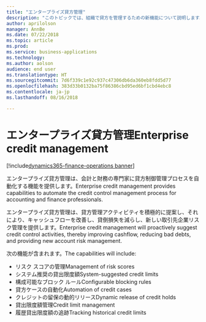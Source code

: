 ```yaml
---
title: "エンタープライズ貸方管理"
description: "このトピックでは、組織で貸方を管理するための新機能について説明します。"
author: aprilolson
manager: AnnBe
ms.date: 07/22/2018
ms.topic: article
ms.prod: 
ms.service: business-applications
ms.technology: 
ms.author: aolson
audience: end user
ms.translationtype: HT
ms.sourcegitcommit: 7d6f339c1e92c937c47306db6da360eb8fdd5d77
ms.openlocfilehash: 383d33b0132ba75f86386cbd95ed6bf1cbd4ebc8
ms.contentlocale: ja-jp
ms.lasthandoff: 08/16/2018

---
```


# <a name="enterprise-credit-management"></a><span data-ttu-id="d0bcf-103">エンタープライズ貸方管理</span><span class="sxs-lookup"><span data-stu-id="d0bcf-103">Enterprise credit management</span></span>

[!include[dynamics365-finance-operations banner](../includes/dynamics365-finance-operations.md)]

<span data-ttu-id="d0bcf-104">エンタープライズ貸方管理は、会計と財務の専門家に貸方制御管理プロセスを自動化する機能を提供します。</span><span class="sxs-lookup"><span data-stu-id="d0bcf-104">Enterprise credit management provides capabilities to automate the credit control management process for accounting and finance professionals.</span></span>

<span data-ttu-id="d0bcf-105">エンタープライズ貸方管理は、貸方管理アクティビティを積極的に提案し、それにより、キャッシュフローを改善し、貸倒損失を減らし、新しい取引先企業リスク管理を提供します。</span><span class="sxs-lookup"><span data-stu-id="d0bcf-105">Enterprise credit management will proactively suggest credit control activities, thereby improving cashflow, reducing bad debts, and providing new account risk management.</span></span> 

<span data-ttu-id="d0bcf-106">次の機能が含まれます。</span><span class="sxs-lookup"><span data-stu-id="d0bcf-106">The capabilities will include:</span></span> 

- <span data-ttu-id="d0bcf-107">リスク スコアの管理</span><span class="sxs-lookup"><span data-stu-id="d0bcf-107">Management of risk scores</span></span>
- <span data-ttu-id="d0bcf-108">システム推奨の貸出限度額</span><span class="sxs-lookup"><span data-stu-id="d0bcf-108">System-suggested credit limits</span></span>
- <span data-ttu-id="d0bcf-109">構成可能なブロック ルール</span><span class="sxs-lookup"><span data-stu-id="d0bcf-109">Configurable blocking rules</span></span>
- <span data-ttu-id="d0bcf-110">貸方ケースの自動化</span><span class="sxs-lookup"><span data-stu-id="d0bcf-110">Automation of credit cases</span></span>
- <span data-ttu-id="d0bcf-111">クレジットの留保の動的リリース</span><span class="sxs-lookup"><span data-stu-id="d0bcf-111">Dynamic release of credit holds</span></span>
- <span data-ttu-id="d0bcf-112">貸出限度額管理</span><span class="sxs-lookup"><span data-stu-id="d0bcf-112">Credit limit management</span></span>
- <span data-ttu-id="d0bcf-113">履歴貸出限度額の追跡</span><span class="sxs-lookup"><span data-stu-id="d0bcf-113">Tracking historical credit limits</span></span>

